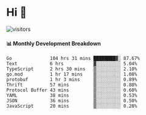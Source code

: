 # Hi 👋
 
![visitors](https://visitor-badge.glitch.me/badge?page_id=sorcererxw.sorcererx)

#### 📊 Monthly Development Breakdown

<!--START_SECTION:waka-->
```text
Go              104 hrs 31 mins ████████▓░ 87.67%
Text            6 hrs           ▓░░░░░░░░░ 5.04%
TypeScript      2 hrs 30 mins   ▒░░░░░░░░░ 2.10%
go.mod          1 hr 17 mins    ▒░░░░░░░░░ 1.08%
protobuf        1 hr 3 mins     ▒░░░░░░░░░ 0.89%
Thrift          57 mins         ▒░░░░░░░░░ 0.80%
Protocol Buffer 43 mins         ▒░░░░░░░░░ 0.60%
YAML            38 mins         ▒░░░░░░░░░ 0.53%
JSON            36 mins         ▒░░░░░░░░░ 0.50%
JavaScript      20 mins         ▒░░░░░░░░░ 0.28%
```
<!--END_SECTION:waka-->
